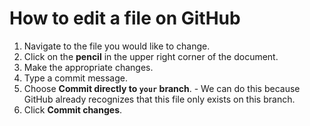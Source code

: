 # How to edit a file on GitHub

1. Navigate to the file you would like to change.
2. Click on the **pencil** in the upper right corner of the document.
3. Make the appropriate changes.
4. Type a commit message.
5. Choose **Commit directly to `your` branch**. - We can do this because GitHub already recognizes that this file only exists on this branch.
6. Click **Commit changes**.
